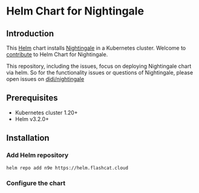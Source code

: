 # Helm Chart for Nightingale

## Introduction

This [Helm](https://github.com/flashcat/n9e-helm) chart installs [Nightingale](https://github.com/didi/nightingale) in a Kubernetes cluster. Welcome to [contribute](CONTRIBUTING.md) to Helm Chart for Nightingale.

This repository, including the issues, focus on deploying Nightingale chart via helm. So for the functionality issues or questions of Nightingale, please open issues on [didi/nightingale](https://github.com/didi/nightingale)


## Prerequisites

- Kubernetes cluster 1.20+
- Helm v3.2.0+

## Installation

### Add Helm repository

```bash
helm repo add n9e https://helm.flashcat.cloud
```

### Configure the chart
